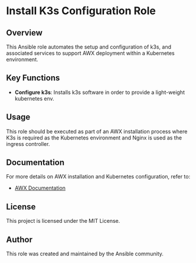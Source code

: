 # Install K3s Configuration Role

## Overview

This Ansible role automates the setup and configuration of k3s, and associated services to support AWX deployment within a Kubernetes environment. 

## Key Functions


- **Configure k3s**: Installs k3s software in order to provide a light-weight kubernetes env.


## Usage

This role should be executed as part of an AWX installation process where K3s is required as the Kubernetes environment and Nginx is used as the ingress controller.

## Documentation

For more details on AWX installation and Kubernetes configuration, refer to:
- [AWX Documentation](https://ranchermanager.docs.rancher.com/getting-started/installation-and-upgrade/install-upgrade-on-a-kubernetes-cluster)


## License

This project is licensed under the MIT License.

## Author

This role was created and maintained by the Ansible community.

